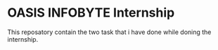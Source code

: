 # OASIS INFOBYTE Internship

This reposatory contain the two task that i have done while doning the internship.
